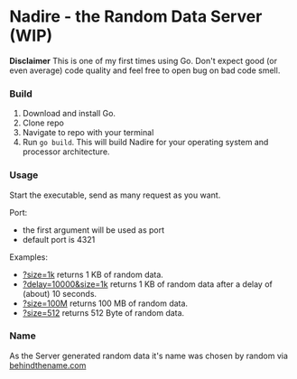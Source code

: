# Nadire - the Random Data Server (WIP)
**Disclaimer**
This is one of my first times using Go.
Don't expect good (or even average) code quality and feel free to open bug on bad code smell.

### Build
1. Download and install Go.
2. Clone repo
3. Navigate to repo with your terminal
4. Run `go build`. This will build Nadire for your operating system and processor architecture.

### Usage
Start the executable, send as many request as you want.

Port:
- the first argument will be used as port
- default port is 4321

Examples:
- [?size=1k](http://localhost:4321/?size=1k) returns 1 KB of random data.
- [?delay=10000&size=1k](http://localhost:4321/?delay=10000&size=1k) returns 1 KB of random data after a delay of (about) 10 seconds.
- [?size=100M](http://localhost:4321/?size=100M) returns 100 MB of random data.
- [?size=512](http://localhost:4321/?size=512) returns 512 Byte of random data.

### Name
As the Server generated random data it's name was chosen by random via [behindthename.com](https://www.behindthename.com/random/random.php?number=1&gender=both&surname=&all=yes)